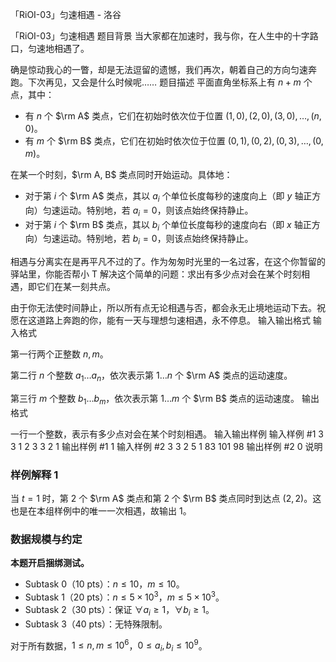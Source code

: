 



「RiOI-03」匀速相遇 - 洛谷














「RiOI-03」匀速相遇
题目背景
当大家都在加速时，我与你，在人生中的十字路口，匀速地相遇了。

确是惊动我心的一瞥，却是无法逗留的遗憾，我们再次，朝着自己的方向匀速奔跑。下次再见，又会是什么时候呢……
题目描述
平面直角坐标系上有 $n + m$ 个点，其中：

- 有 $n$ 个 $\rm A$ 类点，它们在初始时依次位于位置 $(1, 0), (2, 0), (3, 0), \dots, (n, 0)$。
- 有 $m$ 个 $\rm B$ 类点，它们在初始时依次位于位置 $(0, 1), (0, 2), (0, 3), \dots, (0, m)$。

在某一个时刻，$\rm A, B$ 类点同时开始运动。具体地：

- 对于第 $i$ 个 $\rm A$ 类点，其以 $a_i$ 个单位长度每秒的速度向上（即 $y$ 轴正方向）匀速运动。特别地，若 $a_i = 0$，则该点始终保持静止。
- 对于第 $i$ 个 $\rm B$ 类点，其以 $b_i$ 个单位长度每秒的速度向右（即 $x$ 轴正方向）匀速运动。特别地，若 $b_i = 0$，则该点始终保持静止。

相遇与分离实在是再平凡不过的了。作为匆匆时光里的一名过客，在这个你暂留的驿站里，你能否帮小 T 解决这个简单的问题：求出有多少点对会在某个时刻相遇，即它们在某一刻共点。

由于你无法使时间静止，所以所有点无论相遇与否，都会永无止境地运动下去。祝愿在这道路上奔跑的你，能有一天与理想匀速相遇，永不停息。
输入输出格式
输入格式

第一行两个正整数 $n, m$。

第二行 $n$ 个整数 $a_1\dots a_n$，依次表示第 $1\dots n$ 个 $\rm A$ 类点的运动速度。

第三行 $m$ 个整数 $b_1\dots b_m$，依次表示第 $1\dots m$ 个 $\rm B$ 类点的运动速度。
输出格式

一行一个整数，表示有多少点对会在某个时刻相遇。
输入输出样例
输入样例 #1
3 3
1 2 3
3 2 1
输出样例 #1
1
输入样例 #2
3 3
2 5 1
83 101 98
输出样例 #2
0
说明
### 样例解释 1

当 $t = 1$ 时，第 $2$ 个 $\rm A$ 类点和第 $2$ 个 $\rm B$ 类点同时到达点 $(2, 2)$。这也是在本组样例中的唯一一次相遇，故输出 $1$。

### 数据规模与约定

**本题开启捆绑测试。**

+ Subtask 0（10 pts）：$n \leq 10$，$m \leq 10$。
+ Subtask 1（20 pts）：$n \leq 5\times 10^3$，$m \leq 5\times 10^3$。
+ Subtask 2（30 pts）：保证 $\forall a_i \geq 1$，$\forall b_i \geq 1$。
+ Subtask 3（40 pts）：无特殊限制。

对于所有数据，$1 \leq n, m \leq 10^6$，$0 \leq a_i, b_i \leq 10^9$。






